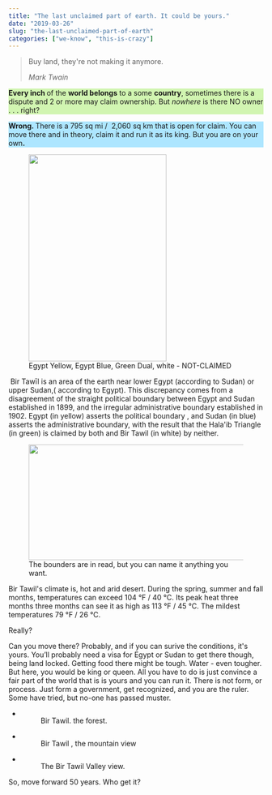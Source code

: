 ```yaml
---
title: "The last unclaimed part of earth. It could be yours."
date: "2019-03-26"
slug: "the-last-unclaimed-part-of-earth"
categories: ["we-know", "this-is-crazy"]
---
```


<!-- wp:quote -->
<blockquote class="wp-block-quote"><p>Buy land, they're not making it anymore.</p><cite>Mark Twain</cite></blockquote>
<!-- /wp:quote -->

<!-- wp:paragraph {"customBackgroundColor":"#d1f5b1"} -->
<p style="background-color:#d1f5b1" class="has-background"><strong>Every inch </strong>of the <strong>world belongs</strong> to a some <strong>country</strong>, sometimes there is a dispute and 2 or more may claim ownership.  But <em>nowhere </em>is there NO owner  . . . right?</p>
<!-- /wp:paragraph -->

<!-- wp:paragraph {"dropCap":true,"customBackgroundColor":"#ade6ff"} -->
<p style="background-color:#ade6ff" class="has-background has-drop-cap"><strong>Wrong.  </strong>There is a 795 sq mi /  2,060 sq km that is open for claim. You can move there and in theory, claim it and run it as its king. But you are on your own<strong>.</strong></p>
<!-- /wp:paragraph -->

<!-- wp:image {"id":556,"align":"right", "width":272,"height":408} -->
<div class="wp-block-image"><figure class="alignright is-resized"><img src="https://i0.wp.com/ybotman.com/wp-content/uploads/image-22.png?fit=683%2C1024&amp;ssl=1" alt="" class="wp-image-556" width="272" height="408"/><figcaption>Egypt Yellow, Egypt Blue, Green Dual, white - NOT-CLAIMED</figcaption></figure></div>
<!-- /wp:image -->

<!-- wp:paragraph -->
<p> Bir Tawīl is an area of the earth near lower Egypt (according to Sudan) or upper Sudan,( according to Egypt).   This discrepancy comes from a disagreement of the straight political boundary between Egypt and Sudan established in 1899, and the irregular administrative boundary established in 1902. Egypt (in yellow) asserts the political boundary , and Sudan (in blue) asserts the administrative boundary, with the result that the Hala'ib Triangle (in green) is claimed by both and Bir Tawil (in white) by neither.</p>
<!-- /wp:paragraph -->

<!-- wp:image {"id":555,"align":"left", "width":504,"height":228} -->
<div class="wp-block-image"><figure class="alignleft is-resized"><img src="https://i1.wp.com/ybotman.com/wp-content/uploads/image-21.png?fit=1024%2C463&amp;ssl=1" alt="" class="wp-image-555" width="504" height="228"/><figcaption>The bounders are in read, but you can name it anything you want.</figcaption></figure></div>
<!-- /wp:image -->

<!-- wp:paragraph -->
<p>Bir Tawil's climate is, hot and arid desert. During the spring, summer and fall months, temperatures can exceed 104 °F / 40 °C. Its peak heat three months three months  can see it as high as 113 °F / 45 °C. The mildest temperatures  79 °F / 26 °C.</p>
<!-- /wp:paragraph -->

<!-- wp:paragraph -->
<p>Really?</p>
<!-- /wp:paragraph -->

<!-- wp:paragraph -->
<p>Can you move there?  Probably, and if you can surive the conditions, it's yours.  You’ll probably need a visa for Egypt or Sudan to get there though, being land locked.  Getting food there might be tough. Water - even tougher. But here, you would be king or queen.  All you have to do is just convince a fair part of the world that is is yours and you can run it. There is not form, or process. Just form a government, get recognized, and you are the ruler. Some have tried, but no-one has passed muster.</p>
<!-- /wp:paragraph -->

<!-- wp:paragraph -->
<p></p>
<!-- /wp:paragraph -->

<!-- wp:gallery {"ids":[557,559,560],"align":"center"} -->
<ul class="wp-block-gallery aligncenter columns-3 is-cropped"><li class="blocks-gallery-item"><figure><img src="https://i0.wp.com/ybotman.com/wp-content/uploads/image-23.png?fit=1024%2C576&amp;ssl=1" alt="" data-id="557" class="wp-image-557"/><figcaption>Bir Tawil. the forest.</figcaption></figure></li><li class="blocks-gallery-item"><figure><img src="https://ybotman.com/wp-content/uploads/image-25.png" alt="" data-id="559" data-link="https://ybotman.com/?attachment_id=559#main" class="wp-image-559"/><figcaption>Bir Tawil , the mountain view</figcaption></figure></li><li class="blocks-gallery-item"><figure><img src="https://ybotman.com/wp-content/uploads/image-26.png" alt="" data-id="560" data-link="https://ybotman.com/?attachment_id=560#main" class="wp-image-560"/><figcaption>The Bir Tawil Valley view.</figcaption></figure></li></ul>
<!-- /wp:gallery -->

<!-- wp:paragraph -->
<p>So, move forward 50 years. Who get it?</p>
<!-- /wp:paragraph -->
